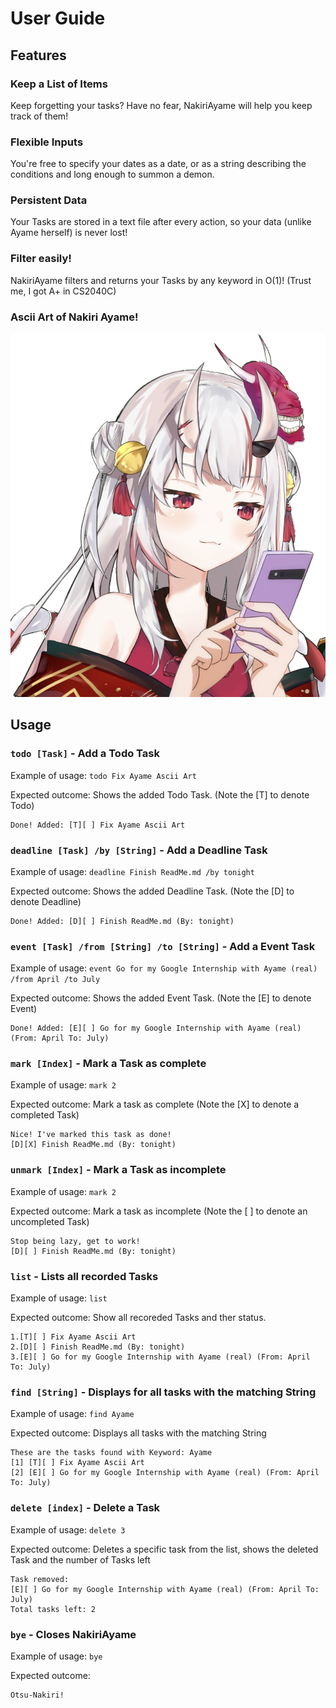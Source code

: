 # User Guide

## Features

### Keep a List of Items

Keep forgetting your tasks? Have no fear, NakiriAyame will help you keep track of them!

### Flexible Inputs

You're free to specify your dates as a date, or as a string describing the conditions and long enough to summon a demon.

### Persistent Data

Your Tasks are stored in a text file after every action, so your data (unlike Ayame herself) is never lost!

### Filter easily!

NakiriAyame filters and returns your Tasks by any keyword in O(1)! (Trust me, I got A+ in CS2040C)

### Ascii Art of Nakiri Ayame!

![Yammers](../assets/yammers.png)

## Usage

### `todo [Task]` - Add a Todo Task

Example of usage:  `todo Fix Ayame Ascii Art`

Expected outcome: Shows the added Todo Task. (Note the [T] to denote Todo)

```
Done! Added: [T][ ] Fix Ayame Ascii Art
```

### `deadline [Task] /by [String]` - Add a Deadline Task

Example of usage:  `deadline Finish ReadMe.md /by tonight`

Expected outcome: Shows the added Deadline Task. (Note the [D] to denote Deadline)

```
Done! Added: [D][ ] Finish ReadMe.md (By: tonight)
```

### `event [Task] /from [String] /to [String]` - Add a Event Task

Example of usage:  `event Go for my Google Internship with Ayame (real) /from April /to July`

Expected outcome: Shows the added Event Task. (Note the [E] to denote Event)

```
Done! Added: [E][ ] Go for my Google Internship with Ayame (real) (From: April To: July)
```

### `mark [Index]` - Mark a Task as complete

Example of usage:  `mark 2`

Expected outcome: Mark a task as complete (Note the [X] to denote a completed Task)

```
Nice! I've marked this task as done!
[D][X] Finish ReadMe.md (By: tonight)
```

### `unmark [Index]` - Mark a Task as incomplete

Example of usage:  `mark 2`

Expected outcome: Mark a task as incomplete (Note the [ ] to denote an uncompleted Task)

```
Stop being lazy, get to work!
[D][ ] Finish ReadMe.md (By: tonight)
```

### `list` - Lists all recorded Tasks

Example of usage:  `list`

Expected outcome: Show all recoreded Tasks and ther status.

```
1.[T][ ] Fix Ayame Ascii Art
2.[D][ ] Finish ReadMe.md (By: tonight)
3.[E][ ] Go for my Google Internship with Ayame (real) (From: April To: July)
```

### `find [String]` - Displays for all tasks with the matching String

Example of usage:  `find Ayame`

Expected outcome: Displays all tasks with the matching String

```
These are the tasks found with Keyword: Ayame
[1] [T][ ] Fix Ayame Ascii Art
[2] [E][ ] Go for my Google Internship with Ayame (real) (From: April To: July)
```

### `delete [index]` - Delete a Task

Example of usage:  `delete 3`

Expected outcome: Deletes a specific task from the list, shows the deleted Task and the number of Tasks left

```
Task removed:
[E][ ] Go for my Google Internship with Ayame (real) (From: April To: July)
Total tasks left: 2
```

### `bye` - Closes NakiriAyame

Example of usage:  `bye`

Expected outcome:

```
Otsu-Nakiri!
```